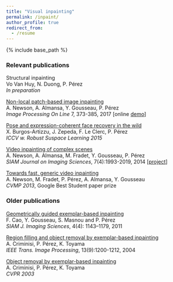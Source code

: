 ```yaml
---
title: "Visual inpainting"
permalink: /inpaint/
author_profile: true
redirect_from:
  - /resume
---
```


{% include base_path %}

### Relevant publications

Structural inpainting  
Vo Van Huy, N. Duong, P. Pérez  
*In preparation*

[Non-local patch-based image inpainting](http://www.ipol.im/pub/art/2017/189/?utm_source=doi)  
A. Newson, A. Almansa, Y. Gousseau, P. Pérez  
*Image Processing On Line* 7, 373-385, 2017 [online [demo](http://ipolcore.ipol.im/demo/clientAppOld/demo.html?id=189)]

[Pose and expression-coherent face recovery in the wild](http://www.cv-foundation.org/openaccess/content_iccv_2015_workshops/w24/html/Burgos-Artizzu_Pose_and_Expression-Coherent_ICCV_2015_paper.html)  
X. Burgos-Artizzu, J. Zepeda, F. Le Clerc, P. Pérez  
*ICCV w. Robust Suspace Learning 2015*

[Video inpainting of complex scenes](http://perso.telecom-paristech.fr/~gousseau/video_inpainting/Video_inpainting_complex_scenes.pdf)  
A. Newson, A. Almansa, M. Fradet, Y. Gousseau, P. Pérez  
*SIAM Journal on Imaging Sciences*, 7(4):1993-2019, 2014 [[project](http://perso.telecom-paristech.fr/~gousseau/video_inpainting/)]

[Towards fast, generic video inpainting](http://hal.archives-ouvertes.fr/docs/00/83/89/27/PDF/Fast_video_inpainting_preprint.pdf)  
A. Newson, M. Fradet, P. Pérez, A. Almansa, Y. Gousseau  
*CVMP 2013*, Google Best Student paper prize


### Older publications

[Geometrically guided exemplar-based inpainting](http://perso.telecom-paristech.fr/~gousseau/inpaintingSIAM.pdf)  
F. Cao, Y. Gousseau, S. Masnou and P. Pérez  
*SIAM J. Imaging Sciences*, 4(4): 1143–1179, 2011

[Region filling and object removal by exemplar-based inpainting](http://research.microsoft.com/pubs/67276/criminisi_tip2004.pdf)  
A. Criminisi, P. Pérez, K. Toyama  
*IEEE Trans. Image Processing*, 13(9):1200-1212, 2004

[Object removal by exemplar-based inpainting](http://www.irisa.fr/vista/Papers/2003_cvpr_criminisi.pdf)  
A. Criminisi, P. Pérez, K. Toyama  
*CVPR 2003*
